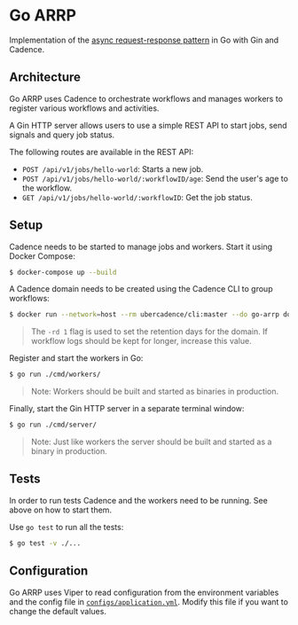 # Go ARRP

Implementation of the [async request-response pattern](https://docs.microsoft.com/en-us/azure/architecture/patterns/async-request-reply) in Go with Gin and Cadence.

## Architecture

Go ARRP uses Cadence to orchestrate workflows and manages workers to register various workflows and activities.

A Gin HTTP server allows users to use a simple REST API to start jobs, send signals and query job status.

The following routes are available in the REST API:

- `POST /api/v1/jobs/hello-world`: Starts a new job.
- `POST /api/v1/jobs/hello-world/:workflowID/age`: Send the user's age to the workflow.
- `GET /api/v1/jobs/hello-world/:workflowID`: Get the job status.

## Setup

Cadence needs to be started to manage jobs and workers. Start it using Docker Compose:

```sh
$ docker-compose up --build
```

A Cadence domain needs to be created using the Cadence CLI to group workflows:

```sh
$ docker run --network=host --rm ubercadence/cli:master --do go-arrp domain register -rd 1
```

> The `-rd 1` flag is used to set the retention days for the domain. If workflow logs should be kept for longer, increase this value.

Register and start the workers in Go:

```sh
$ go run ./cmd/workers/
```

> Note: Workers should be built and started as binaries in production.

Finally, start the Gin HTTP server in a separate terminal window:

```sh
$ go run ./cmd/server/
```

> Note: Just like workers the server should be built and started as a binary in production.

## Tests

In order to run tests Cadence and the workers need to be running. See above on how to start them.

Use `go test` to run all the tests:

```sh
$ go test -v ./...
```

## Configuration

Go ARRP uses Viper to read configuration from the environment variables and the config file in [`configs/application.yml`](./configs/application.yml). Modify this file if you want to change the default values.
